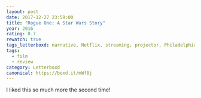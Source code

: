 ```yaml
---
layout: post 
date: 2017-12-27 23:59:00
title: "Rogue One: A Star Wars Story"
year: 2016
rating: 0.7
rewatch: true
tags_letterboxd: narrative, Netflix, streaming, projector, Philadelphia
tags:
  - film
  - review
category: Letterboxd
canonical: https://boxd.it/mWf8j
---
```


I liked this so much more the second time!
